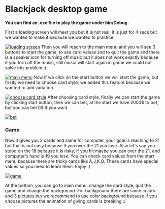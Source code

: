 # Blackjack desktop game
**You can find an .exe file to play the game under bin/Debug.**

First a loading screen will meet you but it is not real, it is just for 4 secs but we wanted to make it because we wanted to practice.

[![loading screen](https://gcdnb.pbrd.co/images/r4L0phFwLuxV.png?o=1 "loading screen")](https://gcdnb.pbrd.co/images/r4L0phFwLuxV.png?o=1 "loading screen")
Then you will reach to the main menu and you will see 3 buttons to start the game, to see card values and to quit the game and there is a speaker icon for turning off music but it does not work exactly because if you turn off the music, still music will start again in game we could not solve this problem :(

[![main menu](https://gcdnb.pbrd.co/images/sJJnnp5LMpof.png?o=1 "main menu")](https://gcdnb.pbrd.co/images/sJJnnp5LMpof.png?o=1 "main menu")
Now if we click on the start button we will start the game, but firstly we need to choose card style, we added this feature because we wanted to add variation.

[![choose card style](https://gcdnb.pbrd.co/images/vqEwTFHOg0KX.png?o=1 "choose card style")](https://gcdnb.pbrd.co/images/vqEwTFHOg0KX.png?o=1 "choose card style")
After choosing card style, finally we can start the game by clicking start button, then we can bet, at the start we have 2000$ to bet, but you can bet 0$ if you want.

[![bet](https://gcdnb.pbrd.co/images/0RX4zEeLbF06.png?o=1 "bet")](https://gcdnb.pbrd.co/images/0RX4zEeLbF06.png?o=1 "bet")
### Game

Now it gives you 2 cards and same for computer, your goal is reaching to 21 but that is not easy because if you over the 21 you lose.
Also let's say you stood on the 18 because it is risky, if you hit maybe you can over the 21, and computer's hand is 19 you lose.
You can check card values from the start menu because there are tricky cards like A,J,K,Q.
These cards have special values so you need to learn them.
Enjoy :)

[![game](https://gcdnb.pbrd.co/images/PCSh4YsGmFzf.png?o=1 "game")](https://gcdnb.pbrd.co/images/PCSh4YsGmFzf.png?o=1 "game")

At the bottom, you can go to main menu, change the card style, quit the game and change the background.
For background there are some colors and 3 pictures but we recommend to use color background because if you choose pictures the animation of giving cards is breaking :/
